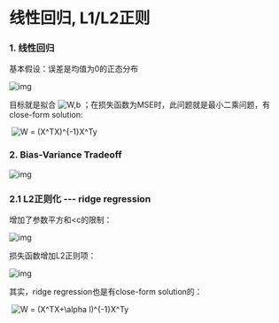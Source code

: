 # 线性回归, L1/L2正则

### 1. 线性回归

基本假设：误差是均值为0的正态分布

![img](https://pic1.zhimg.com/80/v2-6d056385519566a4722c02f86cbebabb_1440w.png)

目标就是拟合 ![W,b](https://www.zhihu.com/equation?tex=W%2Cb)  ；在损失函数为MSE时，此问题就是最小二乘问题，有close-form solution:

​                                                          ![W = (X^TX)^{-1}X^Ty](https://www.zhihu.com/equation?tex=W%20%3D%20(X%5ETX)%5E%7B-1%7DX%5ETy)  

### 2. Bias-Variance Tradeoff

![img](https://pica.zhimg.com/80/v2-35d08dc52ec8130ecfd53ff90f8a07fa_1440w.png)

### 2.1 L2正则化 --- ridge regression

增加了参数平方和<c的限制：

![img](https://pica.zhimg.com/80/v2-516c9054cd869303df5e14bf49dbd236_1440w.png)

损失函数增加L2正则项：

![img](https://pic2.zhimg.com/80/v2-e52976e32aa66a62184e1031386d297a_1440w.png)

其实，ridge regression也是有close-form solution的：

​                                                           ![W = (X^TX+\alpha I)^{-1}X^Ty](https://www.zhihu.com/equation?tex=W%20%3D%20(X%5ETX%2B%5Calpha%20I)%5E%7B-1%7DX%5ETy)  


  



